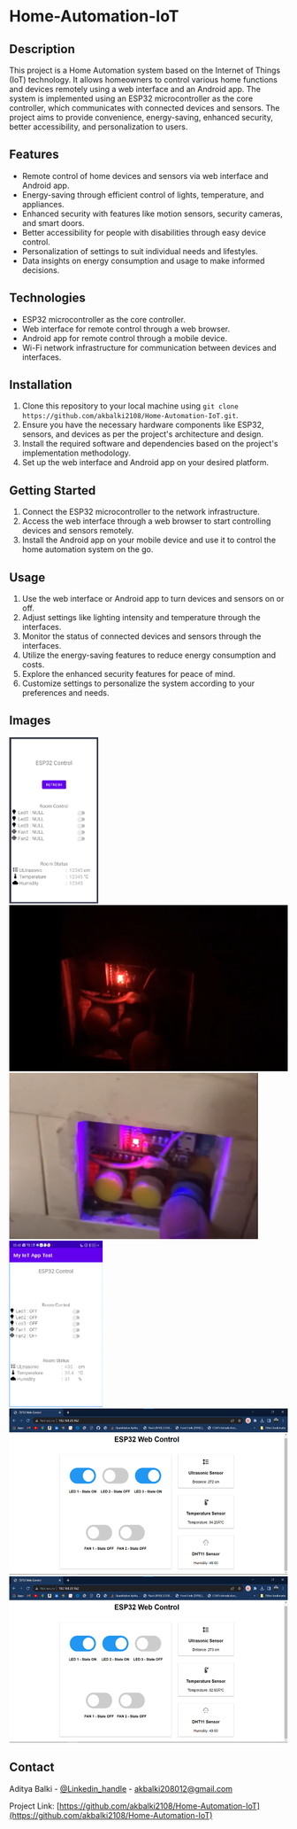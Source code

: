 # Home-Automation-IoT

## Description
This project is a Home Automation system based on the Internet of Things (IoT) technology. It allows homeowners to control various home functions and devices remotely using a web interface and an Android app. The system is implemented using an ESP32 microcontroller as the core controller, which communicates with connected devices and sensors. The project aims to provide convenience, energy-saving, enhanced security, better accessibility, and personalization to users.

## Features
- Remote control of home devices and sensors via web interface and Android app.
- Energy-saving through efficient control of lights, temperature, and appliances.
- Enhanced security with features like motion sensors, security cameras, and smart doors.
- Better accessibility for people with disabilities through easy device control.
- Personalization of settings to suit individual needs and lifestyles.
- Data insights on energy consumption and usage to make informed decisions.

## Technologies
- ESP32 microcontroller as the core controller.
- Web interface for remote control through a web browser.
- Android app for remote control through a mobile device.
- Wi-Fi network infrastructure for communication between devices and interfaces.

## Installation
1. Clone this repository to your local machine using `git clone https://github.com/akbalki2108/Home-Automation-IoT.git`.
2. Ensure you have the necessary hardware components like ESP32, sensors, and devices as per the project's architecture and design.
3. Install the required software and dependencies based on the project's implementation methodology.
4. Set up the web interface and Android app on your desired platform.

## Getting Started
1. Connect the ESP32 microcontroller to the network infrastructure.
2. Access the web interface through a web browser to start controlling devices and sensors remotely.
3. Install the Android app on your mobile device and use it to control the home automation system on the go.

## Usage
1. Use the web interface or Android app to turn devices and sensors on or off.
2. Adjust settings like lighting intensity and temperature through the interfaces.
3. Monitor the status of connected devices and sensors through the interfaces.
4. Utilize the energy-saving features to reduce energy consumption and costs.
5. Explore the enhanced security features for peace of mind.
6. Customize settings to personalize the system according to your preferences and needs.

## Images

<img src='https://github.com/akbalki2108/Home-Automation-IoT/blob/main/SE_IoT.png'  height="300">
<img src='https://github.com/akbalki2108/Home-Automation-IoT/blob/main/SE_IoT4.png'  height="300">
<img src='https://github.com/akbalki2108/Home-Automation-IoT/blob/main/SE_IoT5.png'  height="300">
<img src='https://github.com/akbalki2108/Home-Automation-IoT/blob/main/SE_IoT3.png'  height="300">

<img src='https://github.com/akbalki2108/Home-Automation-IoT/blob/main/SE_IoT1.png'  height="300">
<img src='https://github.com/akbalki2108/Home-Automation-IoT/blob/main/SE_IoT2.png'  height="300">

## Contact
Aditya Balki - [@Linkedin_handle](https://www.linkedin.com/in/aditya-balki-586454217) - akbalki208012@gmail.com

Project Link: [https://github.com/akbalki2108/Home-Automation-IoT](https://github.com/akbalki2108/Home-Automation-IoT)
